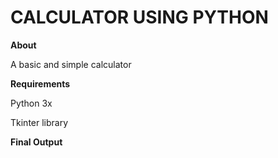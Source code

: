 # CALCULATOR USING PYTHON

**About**

A basic and simple calculator

**Requirements**

Python 3x

Tkinter library

**Final Output**


